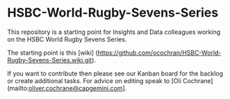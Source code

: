 # HSBC-World-Rugby-Sevens-Series

This repository is a starting point for Insights and Data colleagues working on the HSBC World Rugby Sevens Series.

The starting point is this [wiki] (https://github.com/ocochran/HSBC-World-Rugby-Sevens-Series.wiki.git). 

If you want to contribute then please see our Kanban board for the backlog or create additional tasks. For advice on editing speak to [Oli Cochrane] (mailto:oliver.cochrane@capgemini.com].
